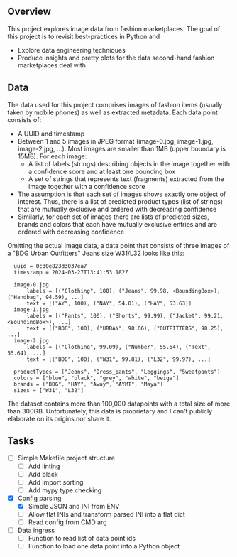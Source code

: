 ## Overview

This project explores image data from fashion marketplaces. The goal of this project is to revisit best-practices in Python and
- Explore data engineering techniques
- Produce insights and pretty plots for the data second-hand fashion marketplaces deal with

## Data

The data used for this project comprises images of fashion items (usually taken by mobile phones) as well as extracted metadata. Each data point consists of:
- A UUID and timestamp
- Between 1 and 5 images in JPEG format (image-0.jpg, image-1.jpg, image-2.jpg, ...). Most images are smaller than 1MB (upper boundary is 15MB). For each image:
  - A list of labels (strings) describing objects in the image together with a confidence score and at least one bounding box
  - A set of strings that represents text (fragments) extracted from the image together with a confidence score
- The assumption is that each set of images shows exactly one object of interest. Thus, there is a list of predicted product types (list of strings) that are mutually exclusive and ordered with decreasing confidence  
- Similarly, for each set of images there are lists of predicted sizes, brands and colors that each have mutually exclusive entries and are ordered with decreasing confidence

Omitting the actual image data, a data point that consists of three images of a "BDG Urban Outfitters" Jeans size W31/L32 looks like this:
```
  uuid = 0c30e823d3037ea7
  timestamp = 2024-03-27T13:41:53.182Z
  
  image-0.jpg
      labels = [("Clothing", 100), ("Jeans", 99.98, <BoundingBox>), ("Handbag", 94.59), ...]
      text = [("AY", 100), ("NAY", 54.01), ("HAY", 53.63)]
  image-1.jpg
      labels = [("Pants", 100), ("Shorts", 99.99), ("Jacket", 99.21, <BoundingBox>), ...]
      text = [("BDG", 100), ("URBAN", 98.66), ("OUTFITTERS", 98.25), ...]
  image-2.jpg
      labels = [("Clothing", 99.09), ("Number", 55.64), ("Text", 55.64), ...]
      text = [("BDG", 100), ("W31", 99.81), ("L32", 99.97), ...]
  
  productTypes = ["Jeans", "Dress_pants", "Leggings", "Sweatpants"]
  colors = ["blue", "black", "grey", "white", "beige"]
  brands = ["BDG", "HAY", "Away", "AYMT", "Maya"]
  sizes = ["W31", "L32"]
```

The dataset contains more than 100,000 datapoints with a total size of more than 300GB. Unfortunately, this data is proprietary and I can't publicly elaborate on its origins nor share it.

## Tasks

- [ ] Simple Makefile project structure
  - [ ] Add linting
  - [ ] Add black
  - [ ] Add import sorting
  - [ ] Add mypy type checking
- [x] Config parsing
  -  [x] Simple JSON and INI from ENV
  -  [ ] Allow flat INIs and transform parsed INI into a flat dict
  -  [ ] Read config from CMD arg
- [ ] Data ingress
  - [ ] Function to read list of data point ids
  - [ ] Function to load one data point into a Python object